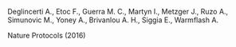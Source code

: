Deglincerti A., Etoc F., Guerra M. C., Martyn I., Metzger J., Ruzo A., Simunovic M., Yoney A., Brivanlou A. H., Siggia E., Warmflash A.

Nature Protocols (2016)
